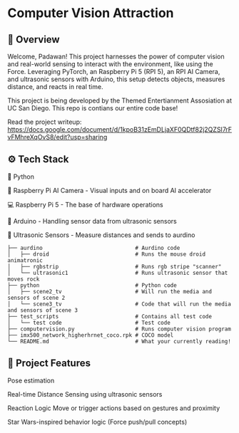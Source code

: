 # Computer Vision Attraction

## 🌌 Overview
Welcome, Padawan!
This project harnesses the power of computer vision and real-world sensing to interact with the environment, like using the Force. Leveraging PyTorch, an Raspberry Pi 5 (RPI 5), an RPI AI Camera, and ultrasonic sensors with Arduino, this setup detects objects, measures distance, and reacts in real time.

This project is being developed by the Themed Entertianment Assosiation at UC San Diego. This repo is contians our entire code base!

Read the project writeup: https://docs.google.com/document/d/1kpoB31zEmDLjaXF0QDtf82j2QZSI7rFvFMhreXqOvS8/edit?usp=sharing

## ⚙️ Tech Stack
🐍 Python

🧠 Raspberry Pi AI Camera - Visual inputs and on board AI accelerator

💻 Raspberry Pi 5 - The base of hardware operations

🌊 Arduino - Handling sensor data from ultrasonic sensors

📡 Ultrasonic Sensors - Measure distances and sends to aurdino

```
├── aurdino                             # Aurdino code
│   ├── droid                           # Runs the mouse droid animatronic
│   ├── rgbstrip                        # Runs rgb stripe "scanner"
│   └── ultrasonic1                     # Runs ultrasonic sensor that moves rock
├── python                              # Python code
│   ├── scene2_tv                       # Will run the media and sensors of scene 2 
│   └── scene3_tv                       # Code that will run the media and sensors of scene 3
├── test_scripts                        # Contains all test code 
│   └── test code                       # Test code
├── computervision.py                   # Runs computer vision program
├── imx500_network_higherhrnet_coco.rpk # COCO model
└── README.md                           # What your currently reading!
```

## 🚀 Project Features
Pose estimation 

Real-time Distance Sensing using ultrasonic sensors

Reaction Logic Move or trigger actions based on gestures and proximity

Star Wars-inspired behavior logic (Force push/pull concepts)
